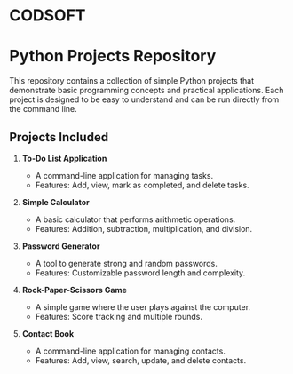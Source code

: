 # CODSOFT

# Python Projects Repository

This repository contains a collection of simple Python projects that demonstrate basic programming concepts and practical applications. Each project is designed to be easy to understand and can be run directly from the command line.

## Projects Included

1. **To-Do List Application**
   - A command-line application for managing tasks.
   - Features: Add, view, mark as completed, and delete tasks.

2. **Simple Calculator**
   - A basic calculator that performs arithmetic operations.
   - Features: Addition, subtraction, multiplication, and division.

3. **Password Generator**
   - A tool to generate strong and random passwords.
   - Features: Customizable password length and complexity.

4. **Rock-Paper-Scissors Game**
   - A simple game where the user plays against the computer.
   - Features: Score tracking and multiple rounds.

5. **Contact Book**
   - A command-line application for managing contacts.
   - Features: Add, view, search, update, and delete contacts.

